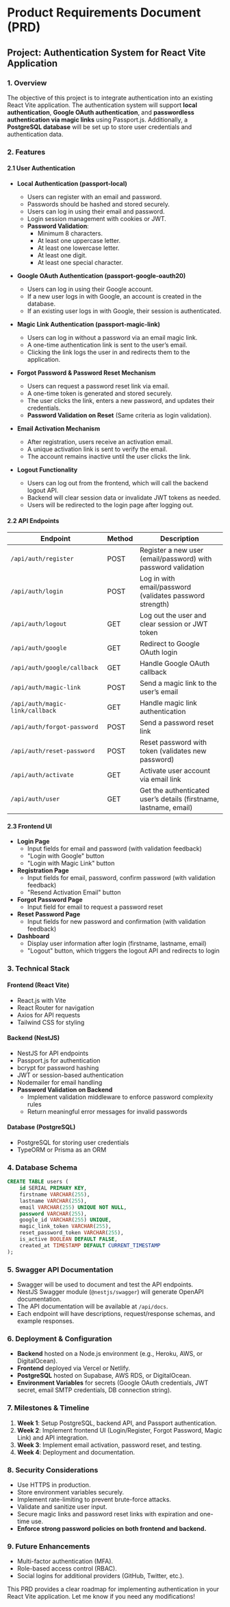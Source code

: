 # Product Requirements Document (PRD)

## **Project: Authentication System for React Vite Application**

### **1. Overview**

The objective of this project is to integrate authentication into an existing React Vite application. The authentication system will support **local authentication**, **Google OAuth authentication**, and **passwordless authentication via magic links** using Passport.js. Additionally, a **PostgreSQL database** will be set up to store user credentials and authentication data.

### **2. Features**

#### **2.1 User Authentication**

- **Local Authentication (passport-local)**

  - Users can register with an email and password.
  - Passwords should be hashed and stored securely.
  - Users can log in using their email and password.
  - Login session management with cookies or JWT.
  - **Password Validation**:
    - Minimum 8 characters.
    - At least one uppercase letter.
    - At least one lowercase letter.
    - At least one digit.
    - At least one special character.

- **Google OAuth Authentication (passport-google-oauth20)**

  - Users can log in using their Google account.
  - If a new user logs in with Google, an account is created in the database.
  - If an existing user logs in with Google, their session is authenticated.

- **Magic Link Authentication (passport-magic-link)**

  - Users can log in without a password via an email magic link.
  - A one-time authentication link is sent to the user’s email.
  - Clicking the link logs the user in and redirects them to the application.

- **Forgot Password & Password Reset Mechanism**

  - Users can request a password reset link via email.
  - A one-time token is generated and stored securely.
  - The user clicks the link, enters a new password, and updates their credentials.
  - **Password Validation on Reset** (Same criteria as login validation).

- **Email Activation Mechanism**

  - After registration, users receive an activation email.
  - A unique activation link is sent to verify the email.
  - The account remains inactive until the user clicks the link.

- **Logout Functionality**
  - Users can log out from the frontend, which will call the backend logout API.
  - Backend will clear session data or invalidate JWT tokens as needed.
  - Users will be redirected to the login page after logging out.

#### **2.2 API Endpoints**

| Endpoint                        | Method | Description                                                       |
| ------------------------------- | ------ | ----------------------------------------------------------------- |
| `/api/auth/register`            | POST   | Register a new user (email/password) with password validation     |
| `/api/auth/login`               | POST   | Log in with email/password (validates password strength)          |
| `/api/auth/logout`              | GET    | Log out the user and clear session or JWT token                   |
| `/api/auth/google`              | GET    | Redirect to Google OAuth login                                    |
| `/api/auth/google/callback`     | GET    | Handle Google OAuth callback                                      |
| `/api/auth/magic-link`          | POST   | Send a magic link to the user’s email                             |
| `/api/auth/magic-link/callback` | GET    | Handle magic link authentication                                  |
| `/api/auth/forgot-password`     | POST   | Send a password reset link                                        |
| `/api/auth/reset-password`      | POST   | Reset password with token (validates new password)                |
| `/api/auth/activate`            | GET    | Activate user account via email link                              |
| `/api/auth/user`                | GET    | Get the authenticated user’s details (firstname, lastname, email) |

#### **2.3 Frontend UI**

- **Login Page**
  - Input fields for email and password (with validation feedback)
  - "Login with Google" button
  - "Login with Magic Link" button
- **Registration Page**
  - Input fields for email, password, confirm password (with validation feedback)
  - "Resend Activation Email" button
- **Forgot Password Page**
  - Input field for email to request a password reset
- **Reset Password Page**
  - Input fields for new password and confirmation (with validation feedback)
- **Dashboard**
  - Display user information after login (firstname, lastname, email)
  - "Logout" button, which triggers the logout API and redirects to login

### **3. Technical Stack**

#### **Frontend (React Vite)**

- React.js with Vite
- React Router for navigation
- Axios for API requests
- Tailwind CSS for styling

#### **Backend (NestJS)**

- NestJS for API endpoints
- Passport.js for authentication
- bcrypt for password hashing
- JWT or session-based authentication
- Nodemailer for email handling
- **Password Validation on Backend**
  - Implement validation middleware to enforce password complexity rules
  - Return meaningful error messages for invalid passwords

#### **Database (PostgreSQL)**

- PostgreSQL for storing user credentials
- TypeORM or Prisma as an ORM

### **4. Database Schema**

```sql
CREATE TABLE users (
    id SERIAL PRIMARY KEY,
    firstname VARCHAR(255),
    lastname VARCHAR(255),
    email VARCHAR(255) UNIQUE NOT NULL,
    password VARCHAR(255),
    google_id VARCHAR(255) UNIQUE,
    magic_link_token VARCHAR(255),
    reset_password_token VARCHAR(255),
    is_active BOOLEAN DEFAULT FALSE,
    created_at TIMESTAMP DEFAULT CURRENT_TIMESTAMP
);
```

### **5. Swagger API Documentation**

- Swagger will be used to document and test the API endpoints.
- NestJS Swagger module (`@nestjs/swagger`) will generate OpenAPI documentation.
- The API documentation will be available at `/api/docs`.
- Each endpoint will have descriptions, request/response schemas, and example responses.

### **6. Deployment & Configuration**

- **Backend** hosted on a Node.js environment (e.g., Heroku, AWS, or DigitalOcean).
- **Frontend** deployed via Vercel or Netlify.
- **PostgreSQL** hosted on Supabase, AWS RDS, or DigitalOcean.
- **Environment Variables** for secrets (Google OAuth credentials, JWT secret, email SMTP credentials, DB connection string).

### **7. Milestones & Timeline**

1. **Week 1**: Setup PostgreSQL, backend API, and Passport authentication.
2. **Week 2**: Implement frontend UI (Login/Register, Forgot Password, Magic Link) and API integration.
3. **Week 3**: Implement email activation, password reset, and testing.
4. **Week 4**: Deployment and documentation.

### **8. Security Considerations**

- Use HTTPS in production.
- Store environment variables securely.
- Implement rate-limiting to prevent brute-force attacks.
- Validate and sanitize user input.
- Secure magic links and password reset links with expiration and one-time use.
- **Enforce strong password policies on both frontend and backend.**

### **9. Future Enhancements**

- Multi-factor authentication (MFA).
- Role-based access control (RBAC).
- Social logins for additional providers (GitHub, Twitter, etc.).

This PRD provides a clear roadmap for implementing authentication in your React Vite application. Let me know if you need any modifications!
